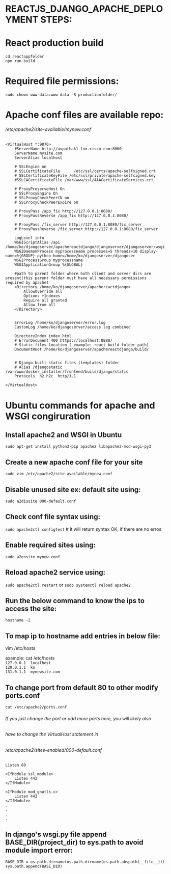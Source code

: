 # REACTJS_DJANGO_APACHE_DEPLOYMENT STEPS:

# React production build
`cd reactappfolder` <br/>
`npm run build`

# Required file permissions:
`sudo chown www-data:www-data -R productionfolder/`

# Apache conf files are available repo:
###### /etc/apache2/site-available/mynew.conf

```
<VirtualHost *:9876>
	#ServerName http://avpathak1-lnx.cisco.com:8000
	ServerName mysite.com
	ServerAlias localhost

	# SSLEngine on
	# SSLCertificateFile      /etc/ssl/certs/apache-selfsigned.crt
	# SSLCertificateKeyFile /etc/ssl/private/apache-selfsigned.key
	#SSLCACertificateFile /var/www/ssl/AAACertificateServices.crt

	# ProxyPreserveHost On
	# SSLProxyEngine On
	# SSLProxyCheckPeerCN on
	# SSLProxyCheckPeerExpire on

	# ProxyPass /app_fix http://127.0.0.1:8080/
	# ProxyPassReverse /app_fix http://127.0.0.1:8080/

	# ProxyPass /fix_server http://127.0.0.1:8080/fix_server
	# ProxyPassReverse /fix_server http://127.0.0.1:8080/fix_server

	LogLevel info
	WSGIScriptAlias /api /home/ko/djangoserver/apachereactdjango/djangoserver/djangoserver/wsgi.py
	WSGIDaemonProcess myprocessname processes=5 threads=10 display-name=%{GROUP} python-home=/home/ko/djangoserver/djangoser
	WSGIProcessGroup myprocessname
	WSGIApplicationGroup %{GLOBAL}
	
	#path to parent folder where both client and server dirs are present(this parent folder must have all necessary permissions required by apache)
	<Directory /home/ko/djangoserver/apachereactdjango>
		AllowOverride all
		Options +Indexes
		Require all granted
		Allow from all
	</Directory>
	
	
	ErrorLog /home/ko/djangoserver/error.log
	CustomLog /home/ko/djangoserver/access.log combined

	DirectoryIndex index.html
	# ErrorDocument 400 https://localhost:8888/
	# Static files location (_example: react build folder path)
	DocumentRoot /home/ko/djangoserver/apachereactdjango/build/


	# Django built static files (templates) folder
	# Alias /djangostatic /var/www/docker_installer/frontend/build/django/static 
	Protocols  h2 h2c  http/1.1

</VirtualHost>

```


# Ubuntu commands for apache and WSGI congiruration

## Install apache2 and WSGI in Ubuntu
`sudo apt-get install python3-pip apache2 libapache2-mod-wsgi-py3`

## Create a new apache conf file for your site
`sudo vim /etc/apache2/site-available/mynew.conf`

## Disable unused site ex: default site using:
`sudo a2dissite 000-default.conf`

## Check conf file syntax using:
`sudo apache2ctl configtest`  # it will return syntax OK, if there are no erros

## Enable required sites using:
`sudo a2ensite mynew.conf`

## Reload apache2 service using:
`sudo apache2ctl restart` or `sudo systemctl reload apache2`

## Run the below command to know the ips to access the site: 
`hostname -I`

## To map ip to hostname add entries in below file:
vim /etc/hosts

example:
cat /etc/hosts <br/>
`127.0.0.1	localhost` <br/>
`129.0.1.1	ko` <br/>
`131.0.1.1	mynewsite.com`

## To change port from default 80 to other modify ports.conf
`cat /etc/apache2/ports.conf`<br/>

###### If you just change the port or add more ports here, you will likely also
###### have to change the VirtualHost statement in
###### /etc/apache2/sites-enabled/000-default.conf
```
Listen 80

<IfModule ssl_module>
	Listen 443
</IfModule>

<IfModule mod_gnutls.c>
	Listen 443
</IfModule>
.
.
.
.
```
## In django's wsgi.py file append BASE_DIR(project_dir) to sys.path to avoid module import error:
```
BASE_DIR = os.path.dirname(os.path.dirname(os.path.abspath(__file__)))
sys.path.append(BASE_DIR)

```

